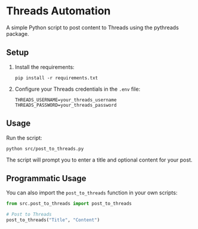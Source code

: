 # Threads Automation

A simple Python script to post content to Threads using the pythreads package.

## Setup

1. Install the requirements:
   ```
   pip install -r requirements.txt
   ```

2. Configure your Threads credentials in the `.env` file:
   ```
   THREADS_USERNAME=your_threads_username
   THREADS_PASSWORD=your_threads_password
   ```

## Usage

Run the script:
```
python src/post_to_threads.py
```

The script will prompt you to enter a title and optional content for your post.

## Programmatic Usage

You can also import the `post_to_threads` function in your own scripts:

```python
from src.post_to_threads import post_to_threads

# Post to Threads
post_to_threads("Title", "Content")
```
